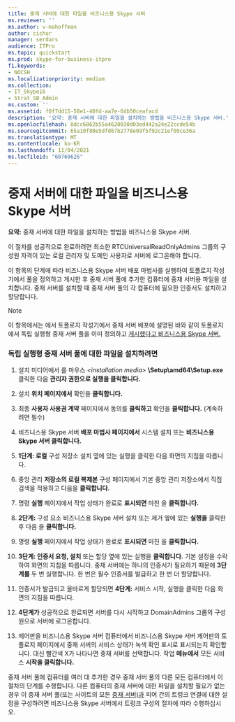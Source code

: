 ```yaml
---
title: 중재 서버에 대한 파일을 비즈니스용 Skype 서버
ms.reviewer: ''
ms.author: v-mahoffman
author: cichur
manager: serdars
audience: ITPro
ms.topic: quickstart
ms.prod: skype-for-business-itpro
f1.keywords:
- NOCSH
ms.localizationpriority: medium
ms.collection:
- IT_Skype16
- Strat_SB_Admin
ms.custom: ''
ms.assetid: f0f7dd15-58e1-40fd-aa7e-6db50ceafacd
description: '요약: 중재 서버에 대한 파일을 설치하는 방법을 비즈니스용 Skype 서버.'
ms.openlocfilehash: 8dcc6862b55a4620030d03ed442a24e22ccde54b
ms.sourcegitcommit: 65a10f80e5dfd67b2778e09f5f92c21ef09ce36a
ms.translationtype: MT
ms.contentlocale: ko-KR
ms.lasthandoff: 11/04/2021
ms.locfileid: "60769626"
---
```

# <a name="install-the-files-for-mediation-server-in-skype-for-business-server"></a>중재 서버에 대한 파일을 비즈니스용 Skype 서버
 
**요약:** 중재 서버에 대한 파일을 설치하는 방법을 비즈니스용 Skype 서버.
  
이 절차를 성공적으로 완료하려면 최소한 RTCUniversalReadOnlyAdmins 그룹의 구성원 자격이 있는 로컬 관리자 및 도메인 사용자로 서버에 로그온해야 합니다.
  
이 항목의 단계에 따라 비즈니스용 Skype 서버 배포 마법사를 실행하여 토폴로지 작성기에서 풀을 정의하고 게시한 후 중재 서버 풀에 추가한 컴퓨터에 중재 서버용 파일을 설치합니다. 중재 서버를 설치할 때 중재 서버 풀의 각 컴퓨터에 필요한 인증서도 설치하고 할당합니다. 
  
> [!NOTE]
> 이 항목에서는 에서 토폴로지 작성기에서 중재 서버 배포에 설명된 바와 같이 토폴로지에서 독립 실행형 중재 서버 풀을 이미 정의하고 [게시했다고 비즈니스용 Skype 서버.](deploy-a-mediation-server.md) 
  
### <a name="to-install-the-files-for-a-stand-alone-mediation-server-pool"></a>독립 실행형 중재 서버 풀에 대한 파일을 설치하려면

1. 설치 미디어에서 를 마우스 _\<installation media\>_ **\Setup\amd64\Setup.exe** 클릭한 다음 **관리자 권한으로 실행을 클릭합니다.**
    
2. 설치 **위치 페이지에서** 확인을 **클릭합니다.**
    
3. 최종 **사용자 사용권 계약** 페이지에서 동의를 **클릭하고** 확인을 **클릭합니다.** (계속하려면 필수)
    
4. 비즈니스용 Skype 서버 **배포 마법사 페이지에서** 시스템 설치 또는 **비즈니스용 Skype 서버 클릭합니다.**
    
5. **1단계: 로컬** 구성 저장소 설치 옆에 있는 실행을 클릭한 다음 화면의 지침을 따릅니다.
    
6. 중앙 관리 **저장소의 로컬 복제본** 구성 페이지에서 기본 중앙 관리 저장소에서 직접 검색을 적용하고 다음을 **클릭합니다.**
    
7. 명령 **실행** 페이지에서 작업 상태가 완료로 **표시되면** 마친 을 **클릭합니다.**
    
8. **2단계:** 구성 요소 비즈니스용 Skype 서버 설치 또는 제거 옆에 있는 **실행을** 클릭한 후 다음 을 **클릭합니다.**
    
9. 명령 **실행** 페이지에서 작업 상태가 완료로 **표시되면** 마친 을 **클릭합니다.**
    
10. **3단계: 인증서 요청, 설치** 또는 할당 옆에 있는 실행을 **클릭합니다.** 기본 설정을 수락하여 화면의 지침을 따릅니다. 중재 서버에는 하나의 인증서가 필요하기 때문에 **3단계를** 두 번 실행합니다. 한 번은 필수 인증서를 발급하고 한 번 더 할당합니다.
    
11. 인증서가 발급되고 올바르게 할당되면 **4단계:** 서비스 시작, 실행을 클릭한 다음 화면의 지침을 따릅니다.
    
12. **4단계가** 성공적으로 완료되면 서버를 다시 시작하고 DomainAdmins 그룹의 구성원으로 서버에 로그온합니다.
    
13. 제어판을 비즈니스용 Skype 서버 컴퓨터에서 비즈니스용 Skype 서버 제어판의 토폴로지 페이지에서 중재 서버의 서비스 상태가 녹색 확인 표시로 표시되는지 확인합니다.  대신 빨간색 X가 나타나면 중재 서버를 선택합니다. 작업 **메뉴에서** 모든 서비스 **시작을 클릭합니다.** 
    
중재 서버 풀에 컴퓨터를 여러 대 추가한 경우 중재 서버 풀의 다른 모든 컴퓨터에서 이 절차의 단계를 수행합니다. 다른 컴퓨터의 중재 서버에 대한 파일을 설치할 필요가 없는 경우 이 중재 서버 풀(또는 사이트의 모든 [중재 서버)과](configure-trunks.md) 피어 간의 트렁크 연결에 대한 설정을 구성하려면 비즈니스용 Skype 서버에서 트렁크 구성의 절차에 따라 수행하십시오.


